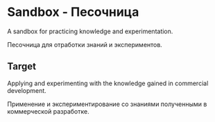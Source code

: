 # Sandbox - Песочница

A sandbox for practicing knowledge and experimentation.

Песочница для отработки знаний и экспериментов.

## Target

Applying and experimenting with the knowledge gained in commercial development.

Применение и экспериментирование со знаниями полученными в коммерческой разработке.
